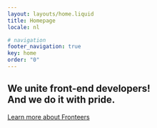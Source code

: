 ```yaml
---
layout: layouts/home.liquid
title: Homepage
locale: nl

# navigation
footer_navigation: true
key: home
order: "0"
---
```


## We unite front-end developers! <br /> And we do it with pride.

<a href="{{locale}}/join-us/" class="button button-parentheses">Learn more 
  <span class="visually-hidden">about Fronteers</span></a>
